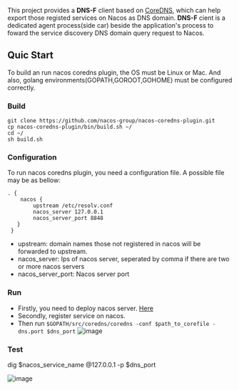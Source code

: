 This project provides a **DNS-F** client based on [CoreDNS](https://coredns.io/), which can help export those registed services on Nacos as DNS domain. **DNS-F** cient is a dedicated agent process(side car) beside the application's process to foward the service discovery DNS domain query request to Nacos. 

## Quic Start
To build an run nacos coredns plugin, the OS must be Linux or Mac. And also, golang environments(GOPATH,GOROOT,GOHOME) must be configured correctly.

### Build
```
git clone https://github.com/nacos-group/nacos-coredns-plugin.git 
cp nacos-coredns-plugin/bin/build.sh ~/
cd ~/
sh build.sh
```
### Configuration
To run nacos coredns plugin, you need a configuration file. A possible file may be as bellow:
```
. {
    nacos {
        upstream /etc/resolv.conf
        nacos_server 127.0.0.1
        nacos_server_port 8848
   }
 }
```
* upstream: domain names those not registered in nacos will be forwarded to upstream.
* nacos_server: Ips of nacos server, seperated by comma if there are two or more nacos servers
* nacos_server_port: Nacos server port

### Run
* Firstly, you need to deploy nacos server. [Here](https://github.com/alibaba/nacos)
* Secondly, register service on nacos.
* Then run ```$GOPATH/src/coredns/coredns -conf $path_to_corefile -dns.port $dns_port```
![image](https://cdn.nlark.com/lark/0/2018/png/7601/1542623914418-f529409b-c229-4ef9-aec3-b9c5df23c906.png)

### Test
dig $nacos_service_name @127.0.0.1 -p $dns_port

![image](https://cdn.nlark.com/lark/0/2018/png/7601/1542624023214-29cd9f71-0183-4231-b092-57535e8cfcfe.png)
